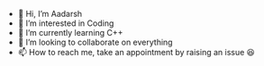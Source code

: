 - 👋 Hi, I’m Aadarsh
- 👀 I’m interested in Coding
- 🌱 I’m currently learning C++
- 💞️ I’m looking to collaborate on everything
- 📫 How to reach me, take an appointment by raising an issue 😆

<!---
Aadarshg087/Aadarshg087 is a ✨ special ✨ repository because its `README.md` (this file) appears on your GitHub profile.
You can click the Preview link to take a look at your changes.
--->
